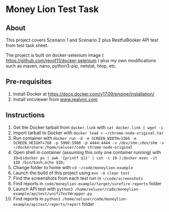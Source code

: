 # Money Lion Test Task

## About
This project covers Scenario 1 and Scenario 2 plus RestfulBooker API test from test task sheet.

The project is built on docker-selenium image ( https://github.com/revof11/docker-selenium ) plus my own modifications such as maven, nano, python3-pip, netstat, htop, etc.

## Pre-requisites
1. Install Docker at https://docs.docker.com/v17.09/engine/installation/
2. Install vncviewer from www.realvnc.com 

## Instructions 
1. Get the Docker tarball from `docker.link` with `cat docker.link | wget -i`
2. Import tarball to Docker with `docker load < ~/chrome-node-original.tar`
3. Run container with 
`docker run -d -e SCREEN_WIDTH=1366 -e SCREEN_HEIGHT=768 -p 5900:5900 -p 4444:4444 -v /dev/shm:/dev/shm -v ~/dockershare:/home/seluser/code chrome-node-original`
4. Open shell in container (assuming this only one container running) with 
`ID=$(docker ps | awk '{printf $1}' | cut -c 10-);docker exec -it $ID /bin/bash;echo $ID;`
5. Change folder to home with `cd ~/code/moneylion-example`
6. Launch the build of this project using `mvn -U clean test`
7. Find the screenshots from each test run in `~/code/screenshots`
8. Find reports in `code/moneylion-example/target/surefire-reports` folder
9. Launch API test with `python3 /home/seluser/code/moneylion-example/apitest/unifiTestWrapper.py`
10. Find reports in `python3 /home/seluser/code/moneylion-example/apitest/reports/report` folder
